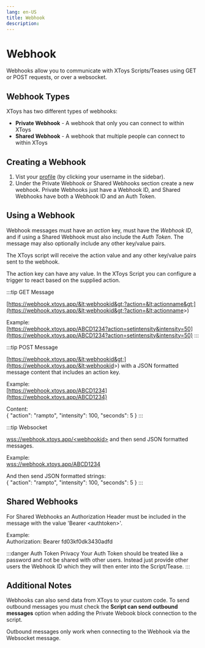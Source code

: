 ```yaml
---
lang: en-US
title: Webhook
description: 
---
```


# Webhook

Webhooks allow you to communicate with XToys Scripts/Teases using GET or POST requests, or over a websocket.

## Webhook Types

XToys has two different types of webhooks:

* **Private Webhook** - A webhook that only you can connect to within XToys
* **Shared Webhook** - A webhook that multiple people can connect to within XToys

## Creating a Webhook

1. Vist your [profile](https://xtoys.app/me) (by clicking your username in the sidebar).
2. Under the Private Webhook or Shared Webhooks section create a new webhook. Private Webhooks just have a Webhook ID, and Shared Webhooks have both a Webhook ID and an Auth Token.

## Using a Webhook

Webhook messages must have an *action* key, must have the *Webhook ID*, and if using a Shared Webhook must also include the *Auth Token*. The message may also optionally include any other key/value pairs.

The XToys script will receive the action value and any other key/value pairs sent to the webhook.

The action key can have any value. In the XToys Script you can configure a trigger to react based on the supplied action.

:::tip GET Message

[https://webhook.xtoys.app/&lt;webhookid&gt;?action=&lt;actionname&gt;](https://webhook.xtoys.app/&lt;webhookid&gt;?action=&lt;actionname&gt;)

Example:  
[https://webhook.xtoys.app/ABCD1234?action=setintensity&intensity=50](https://webhook.xtoys.app/ABCD1234?action=setintensity&intensity=50)
:::

:::tip POST Message

[https://webhook.xtoys.app/&lt;webhookid&gt;](https://webhook.xtoys.app/&lt;webhookid&gt;) with a JSON formatted message content that includes an action key.

Example:  
[https://webhook.xtoys.app/ABCD1234](https://webhook.xtoys.app/ABCD1234)

Content:  
{
    "action": "rampto",
    "intensity": 100,
    "seconds": 5
}
:::

:::tip Websocket

[wss://webhook.xtoys.app/&lt;webhookid&gt;](wss://webhook.xtoys.app/&lt;webhookid&gt;) and then send JSON formatted messages.

Example:  
[wss://webhook.xtoys.app/ABCD1234](wss://webhook.xtoys.app/ABCD1234)

And then send JSON formatted strings:  
{
    "action": "rampto",
    "intensity": 100,
    "seconds": 5
}
:::

## Shared Webhooks
For Shared Webhooks an Authorization Header must be included in the message with the value 'Bearer &lt;authtoken&gt;'.

Example:  
Authorization: Bearer fd03kf0dk3430adfd

:::danger Auth Token Privacy
Your Auth Token should be treated like a password and not be shared with other users. Instead just provide other users the Webhook ID which they will then enter into the Script/Tease.
:::

## Additional Notes

Webhooks can also send data from XToys to your custom code. To send outbound messages you must check the **Script can send outbound messages** option when adding the Private Webook block connection to the script.

Outbound messages only work when connecting to the Webhook via the Websocket message.
